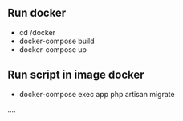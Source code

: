 ## Run docker

- cd /docker
- docker-compose build
- docker-compose up

## Run script in image docker

- docker-compose exec app php artisan migrate

....


